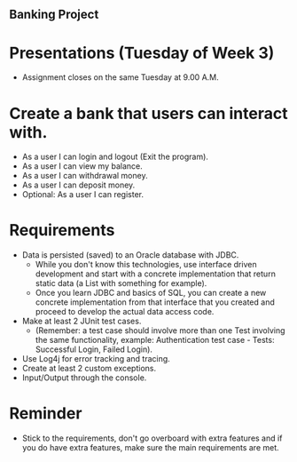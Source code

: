 ## Banking Project

# Presentations (Tuesday of Week 3)
* Assignment closes on the same Tuesday at 9.00 A.M.

# Create a bank that users can interact with.

* As a user I can login and logout (Exit the program).
* As a user I can view my balance.
* As a user I can withdrawal money.
* As a user I can deposit money.
* Optional: As a user I can register.

# Requirements

* Data is persisted (saved) to an Oracle database with JDBC.
    * While you don't know this technologies, use interface driven development and
    start with a concrete implementation that return static data (a List with something for example).
    * Once you learn JDBC and basics of SQL, you can create a new concrete implementation from that interface that you created and proceed to develop the actual data access code.
* Make at least 2 JUnit test cases.
    * (Remember: a test case should involve more than one Test involving the same 
    functionality, example: Authentication test case - Tests: Successful Login, Failed Login).
* Use Log4j for error tracking and tracing.
* Create at least 2 custom exceptions.
* Input/Output through the console.

# Reminder

* Stick to the requirements, don't go overboard with extra features and if you do have extra features, make sure the main requirements are met.